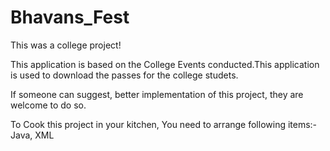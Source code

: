 # Bhavans_Fest
This was a college project!

This application is based on the College Events conducted.This application is used to download the passes for the college studets.

If someone can suggest, better implementation of this project, they are welcome to do so.

To Cook this project in your kitchen, You need to arrange following items:- Java, XML
